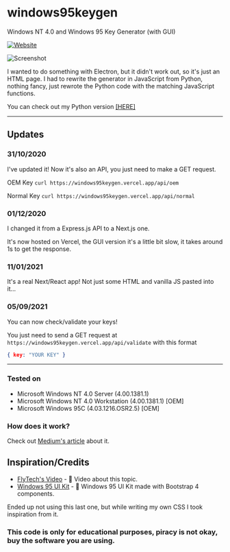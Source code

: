 # windows95keygen

Windows NT 4.0 and Windows 95 Key Generator (with GUI)

[![Website](https://img.shields.io/website?label=windows95keygen&style=for-the-badge&url=https%3A%2F%2Fwindows95keygen.tk)](https://windows95keygen.tk/)

![Screenshot](https://i.imgur.com/Vr6EBW0.png)

I wanted to do something with Electron, but it didn't work out, so it's just an HTML page. I had to rewrite the generator in JavaScript from Python, nothing fancy, just rewrote the Python code with the matching JavaScript functions.

You can check out my Python version [[HERE]](https://github.com/nilaerdna/Windows95NT4KeyGenerator)

------------

## Updates

### 31/10/2020

I've updated it! Now it's also an API, you just need to make a GET request.

OEM Key `curl https://windows95keygen.vercel.app/api/oem`

Normal Key `curl https://windows95keygen.vercel.app/api/normal`

### 01/12/2020

I changed it from a Express.js API to a Next.js one.

It's now hosted on Vercel, the GUI version it's a little bit slow, it takes around 1s to get the response.

### 11/01/2021

It's a real Next/React app! Not just some HTML and vanilla JS pasted into it...

### 05/09/2021

You can now check/validate your keys!

You just need to send a GET request at `https://windows95keygen.vercel.app/api/validate` with this format

```json
{ key: "YOUR KEY" }
```

------------

### Tested on

- Microsoft Windows NT 4.0 Server (4.00.1381.1)
- Microsoft Windows NT 4.0 Workstation (4.00.1381.1) [OEM]
- Microsoft Windows 95C (4.03.1216.OSR2.5) [OEM]

### How does it work?

Check out [Medium's article](https://medium.com/@dgurney/so-you-want-to-generate-license-keys-for-old-microsoft-products-a355c8bf5408) about it.

## Inspiration/Credits

- [FlyTech's Video](https://youtu.be/3DCEeASKNDk) - 🎥 Video about this topic.
- [Windows 95 UI Kit](https://github.com/themesberg/windows-95-ui-kit) - 💾 Windows 95 UI Kit made with Bootstrap 4 components.

Ended up not using this last one, but while writing my own CSS I took inspiration from it.

### This code is only for educational purposes, piracy is not okay, buy the software you are using.
